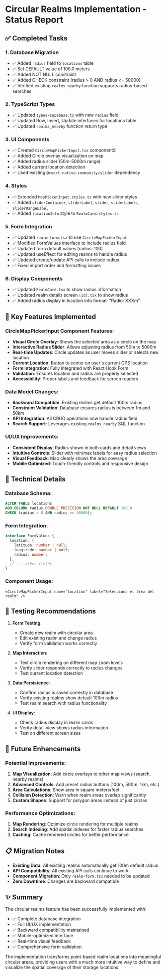 # Circular Realms Implementation - Status Report

## ✅ Completed Tasks

### 1. Database Migration

- ✅ Added `radius` field to `locations` table
- ✅ Set DEFAULT value of 100.0 meters
- ✅ Added NOT NULL constraint
- ✅ Added CHECK constraint (radius > 0 AND radius <= 50000)
- ✅ Verified existing `realms_nearby` function supports radius-based searches

### 2. TypeScript Types

- ✅ Updated `types/supabase.ts` with new `radius` field
- ✅ Updated Row, Insert, Update interfaces for locations table
- ✅ Updated `realms_nearby` function return type

### 3. UI Components

- ✅ Created `CircleMapPickerInput.tsx` componentS
- ✅ Added Circle overlay visualization on map
- ✅ Added radius slider (50m-5000m range)
- ✅ Added current location detection
- ✅ Used existing `@react-native-community/slider` dependency

### 4. Styles

- ✅ Extended `MapPickerInput.styles.ts` with new slider styles
- ✅ Added `sliderContainer`, `sliderLabel`, `slider`, `sliderLabels`, `sliderRangeLabel`
- ✅ Added `locationInfo` style to `RealmCard.styles.ts`

### 5. Form Integration

- ✅ Updated `realm-form.tsx` to use `CircleMapPickerInput`
- ✅ Modified FormValues interface to include radius field
- ✅ Updated form default values (radius: 100)
- ✅ Updated useEffect for editing realms to handle radius
- ✅ Updated create/update API calls to include radius
- ✅ Fixed import order and formatting issues

### 6. Display Components

- ✅ Updated `RealmCard.tsx` to show radius information
- ✅ Updated realm details screen `[id].tsx` to show radius
- ✅ Added radius display in location info format: "Radio: XXXm"

## 🎯 Key Features Implemented

### CircleMapPickerInput Component Features:

- **Visual Circle Overlay**: Shows the selected area as a circle on the map
- **Interactive Radius Slider**: Allows adjusting radius from 50m to 5000m
- **Real-time Updates**: Circle updates as user moves slider or selects new location
- **Current Location**: Button to center on user's current GPS location
- **Form Integration**: Fully integrated with React Hook Form
- **Validation**: Ensures location and radius are properly selected
- **Accessibility**: Proper labels and feedback for screen readers

### Data Model Changes:

- **Backward Compatible**: Existing realms get default 100m radius
- **Constraint Validation**: Database ensures radius is between 1m and 50km
- **API Integration**: All CRUD operations now handle radius field
- **Search Support**: Leverages existing `realms_nearby` SQL function

### UI/UX Improvements:

- **Consistent Display**: Radius shown in both cards and detail views
- **Intuitive Controls**: Slider with min/max labels for easy radius selection
- **Visual Feedback**: Map clearly shows the area coverage
- **Mobile Optimized**: Touch-friendly controls and responsive design

## 🔧 Technical Details

### Database Schema:

```sql
ALTER TABLE locations
ADD COLUMN radius DOUBLE PRECISION NOT NULL DEFAULT 100.0
CHECK (radius > 0 AND radius <= 50000);
```

### Form Integration:

```typescript
interface FormValues {
  location: {
    latitude: number | null;
    longitude: number | null;
    radius: number;
  };
  // ... other fields
}
```

### Component Usage:

```tsx
<CircleMapPickerInput name="location" label="Selecciona el área del realm" />
```

## 🧪 Testing Recommendations

1. **Form Testing**:

   - Create new realm with circular area
   - Edit existing realm and change radius
   - Verify form validation works correctly

2. **Map Interaction**:

   - Test circle rendering on different map zoom levels
   - Verify slider responds correctly to radius changes
   - Test current location detection

3. **Data Persistence**:

   - Confirm radius is saved correctly in database
   - Verify existing realms show default 100m radius
   - Test realm search with radius functionality

4. **UI Display**:

   - Check radius display in realm cards
   - Verify detail view shows radius information
   - Test on different screen sizes

## 🚀 Future Enhancements

### Potential Improvements:

1. **Map Visualization**: Add circle overlays to other map views (search, nearby realms)
2. **Advanced Controls**: Add preset radius buttons (100m, 500m, 1km, etc.)
3. **Area Calculations**: Show area in square meters/feet
4. **Collision Detection**: Warn when realm areas overlap significantly
5. **Custom Shapes**: Support for polygon areas instead of just circles

### Performance Optimizations:

1. **Map Rendering**: Optimize circle rendering for multiple realms
2. **Search Indexing**: Add spatial indexes for faster radius searches
3. **Caching**: Cache rendered circles for better performance

## 📋 Migration Notes

- **Existing Data**: All existing realms automatically get 100m default radius
- **API Compatibility**: All existing API calls continue to work
- **Component Migration**: Only `realm-form.tsx` needed to be updated
- **Zero Downtime**: Changes are backward compatible

## ✨ Summary

The circular realms feature has been successfully implemented with:

- ✅ Complete database integration
- ✅ Full UI/UX implementation
- ✅ Backward compatibility maintained
- ✅ Mobile-optimized interface
- ✅ Real-time visual feedback
- ✅ Comprehensive form validation

The implementation transforms point-based realm locations into meaningful circular areas, providing users with a much more intuitive way to define and visualize the spatial coverage of their storage locations.
